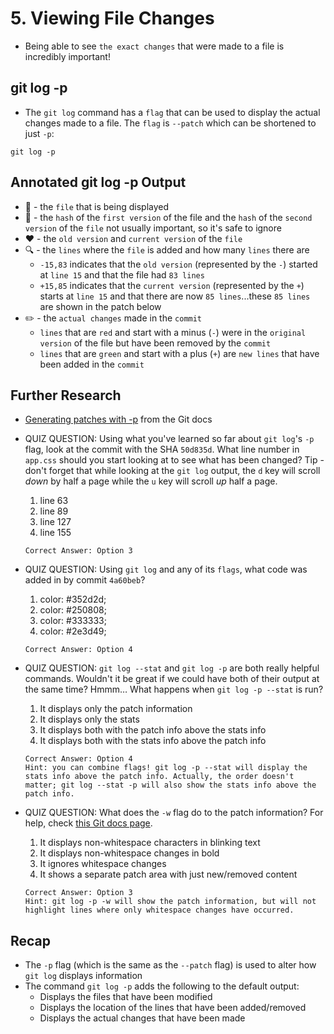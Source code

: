 # 5. Viewing File Changes
- Being able to see `the exact changes` that were made to a file is incredibly important!
## git log -p
- The `git log` command has a `flag` that can be used to display the actual changes made to a file. The `flag` is `--patch` which can be shortened to just `-p`:
```
git log -p
```

## Annotated git log -p Output
- 🔵 - the `file` that is being displayed
- 🔶 - the `hash` of the `first version` of the file and the `hash` of the `second version` of the `file`
not usually important, so it's safe to ignore
- ❤️ - the `old version` and `current version` of the `file`
- 🔍 - the `lines` where the `file` is added and how many `lines` there are
  - `-15,83` indicates that the `old version` (represented by the `-`) started at `line 15` and that the file had `83 lines`
  - `+15,85` indicates that the `current version` (represented by the `+`) starts at `line 15` and that there are now `85 lines`...these `85 lines` are shown in the patch below
- ✏️ - the `actual changes` made in the `commit`
  - `lines` that are `red` and start with a minus (`-`) were in the `original version` of the file but have been removed by the `commit`
  - `lines` that are `green` and start with a plus (`+`) are `new lines` that have been added in the `commit`

## Further Research
- [Generating patches with -p](https://git-scm.com/docs/git-diff#_generating_patches_with_p) from the Git docs

- QUIZ QUESTION: Using what you've learned so far about `git log`'s `-p` flag, look at the commit with the SHA `50d835d`. What line number in `app.css` should you start looking at to see what has been changed? Tip - don't forget that while looking at the `git log` output, the `d` key will scroll _down_ by half a page while the `u` key will scroll _up_ half a page.
  1. line 63
  2. line 89
  3. line 127
  4. line 155
  ```
  Correct Answer: Option 3
  ```
- QUIZ QUESTION: Using `git log` and any of its `flags`, what code was added in by commit `4a60beb`?
  1. color: #352d2d;
  2. color: #250808;
  3. color: #333333;
  4. color: #2e3d49;
  ```
  Correct Answer: Option 4
  ```
- QUIZ QUESTION: `git log --stat` and `git log -p` are both really helpful commands. Wouldn't it be great if we could have both of their output at the same time? Hmmm… What happens when `git log -p --stat` is run?
  1. It displays only the patch information
  2. It displays only the stats
  3. It displays both with the patch info above the stats info
  4. It displays both with the stats info above the patch info
  ```
  Correct Answer: Option 4
  Hint: you can combine flags! git log -p --stat will display the stats info above the patch info. Actually, the order doesn't matter; git log --stat -p will also show the stats info above the patch info.
  ```
- QUIZ QUESTION: What does the `-w` flag do to the patch information? For help, check [this Git docs page](https://git-scm.com/docs/git-diff).
  1. It displays non-whitespace characters in blinking text
  2. It displays non-whitespace changes in bold
  3. It ignores whitespace changes
  4. It shows a separate patch area with just new/removed content
  ```
  Correct Answer: Option 3
  Hint: git log -p -w will show the patch information, but will not highlight lines where only whitespace changes have occurred.
  ```
## Recap
- The `-p` flag (which is the same as the `--patch` flag) is used to alter how `git log` displays information
- The command `git log -p` adds the following to the default output:
  - Displays the files that have been modified
  - Displays the location of the lines that have been added/removed
  - Displays the actual changes that have been made